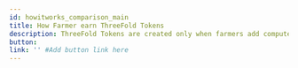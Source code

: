 ```yaml
---
id: howitworks_comparison_main
title: How Farmer earn ThreeFold Tokens
description: ThreeFold Tokens are created only when farmers add compute and storage capacity to the ThreeFold Grid. Farmers earn for connecting capacity, and when their capacity is reserved by users.
button: 
link: '' #Add button link here
---
```

